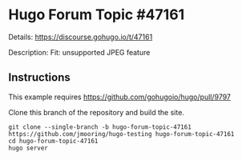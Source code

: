 # Hugo Forum Topic #47161

Details: <https://discourse.gohugo.io/t/47161>

Description: Fit: unsupported JPEG feature

## Instructions

This example requires <https://github.com/gohugoio/hugo/pull/9797>

Clone this branch of the repository and build the site.

```text
git clone --single-branch -b hugo-forum-topic-47161 https://github.com/jmooring/hugo-testing hugo-forum-topic-47161
cd hugo-forum-topic-47161
hugo server
```
